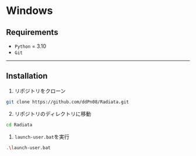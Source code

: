 # Windows

## Requirements

- `Python` = 3.10
- `Git`

---
## Installation

1. リポジトリをクローン

```bash
git clone https://github.com/ddPn08/Radiata.git
```

2. リポジトリのディレクトリに移動

```bash
cd Radiata
```

1. `launch-user.bat`を実行

```bash
.\launch-user.bat
```
